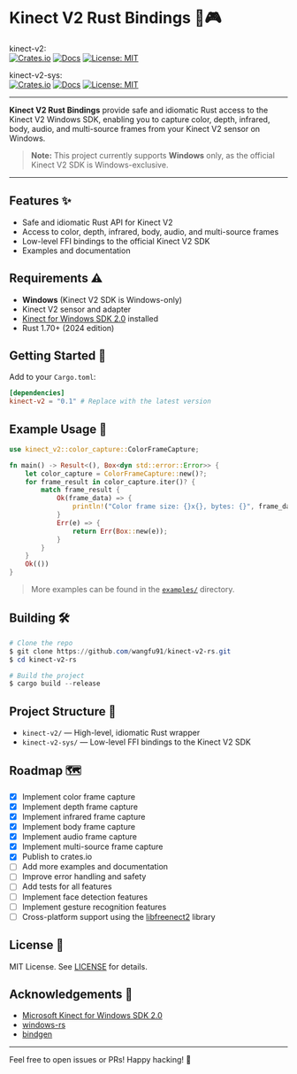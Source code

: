 # Kinect V2 Rust Bindings 🦀🎮

kinect-v2: <br />
[![Crates.io](https://img.shields.io/crates/v/kinect-v2.svg)](https://crates.io/crates/kinect-v2)
[![Docs](https://docs.rs/kinect-v2/badge.svg)](https://docs.rs/kinect-v2)
[![License: MIT](https://img.shields.io/badge/License-MIT-blue.svg)](LICENSE)

kinect-v2-sys: <br />
[![Crates.io](https://img.shields.io/crates/v/kinect-v2-sys.svg)](https://crates.io/crates/kinect-v2-sys)
[![Docs](https://docs.rs/kinect-v2-sys/badge.svg)](https://docs.rs/kinect-v2-sys)
[![License: MIT](https://img.shields.io/badge/License-MIT-blue.svg)](LICENSE)

---

**Kinect V2 Rust Bindings** provide safe and idiomatic Rust access to the Kinect V2 Windows SDK, enabling you to capture color, depth, infrared, body, audio, and multi-source frames from your Kinect V2 sensor on Windows.

> **Note:** This project currently supports **Windows** only, as the official Kinect V2 SDK is Windows-exclusive.

---

## Features ✨
- Safe and idiomatic Rust API for Kinect V2
- Access to color, depth, infrared, body, audio, and multi-source frames
- Low-level FFI bindings to the official Kinect V2 SDK
- Examples and documentation

## Requirements ⚠️
- **Windows** (Kinect V2 SDK is Windows-only)
- Kinect V2 sensor and adapter
- [Kinect for Windows SDK 2.0](https://www.microsoft.com/en-us/download/details.aspx?id=44561) installed
- Rust 1.70+ (2024 edition)

## Getting Started 🚀

Add to your `Cargo.toml`:

```toml
[dependencies]
kinect-v2 = "0.1" # Replace with the latest version
```

## Example Usage 📝

```rust
use kinect_v2::color_capture::ColorFrameCapture;

fn main() -> Result<(), Box<dyn std::error::Error>> {
    let color_capture = ColorFrameCapture::new()?;
    for frame_result in color_capture.iter()? {
        match frame_result {
            Ok(frame_data) => {
                println!("Color frame size: {}x{}, bytes: {}", frame_data.width, frame_data.height, frame_data.bytes.len());
            }
            Err(e) => {
                return Err(Box::new(e));
            }
        }
    }
    Ok(())
}
```

> More examples can be found in the [`examples/`](./kinect-v2/examples/) directory.

## Building 🛠️

```powershell
# Clone the repo
$ git clone https://github.com/wangfu91/kinect-v2-rs.git
$ cd kinect-v2-rs

# Build the project
$ cargo build --release
```

## Project Structure 📁
- `kinect-v2/` — High-level, idiomatic Rust wrapper
- `kinect-v2-sys/` — Low-level FFI bindings to the Kinect V2 SDK

## Roadmap 🗺️
- [x] Implement color frame capture
- [x] Implement depth frame capture
- [x] Implement infrared frame capture
- [x] Implement body frame capture
- [x] Implement audio frame capture
- [x] Implement multi-source frame capture
- [x] Publish to crates.io
- [ ] Add more examples and documentation
- [ ] Improve error handling and safety
- [ ] Add tests for all features
- [ ] Implement face detection features
- [ ] Implement gesture recognition features
- [ ] Cross-platform support using the [libfreenect2](https://github.com/OpenKinect/libfreenect2) library

## License 📄

MIT License. See [LICENSE](LICENSE) for details.

## Acknowledgements 🙏
- [Microsoft Kinect for Windows SDK 2.0](https://www.microsoft.com/en-us/download/details.aspx?id=44561)
- [windows-rs](https://github.com/microsoft/windows-rs)
- [bindgen](https://github.com/rust-lang/rust-bindgen)

---

Feel free to open issues or PRs! Happy hacking! 🚀

